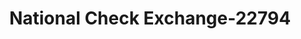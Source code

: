 ---
f_zip-code: 15236
f_state-code: PA
title: National Check Exchange-22794
f_phone: 412-885-9500
f_city-only: Pittsburgh
f_address: 5301 Clairton Blvd Pittsburgh
f_location-unique-id: '22794'
slug: national-check-exchange-22794
updated-on: '2024-05-30T13:46:58.046Z'
created-on: '2024-05-30T13:36:59.803Z'
published-on: '2024-05-30T13:54:32.469Z'
f_city-state: cms/city/pittsburgh-pa.md
f_company: cms/company/national-check-exchange.md
f_state: cms/state/pennsylvania.md
layout: '[payday-loan].html'
tags: payday-loan
---